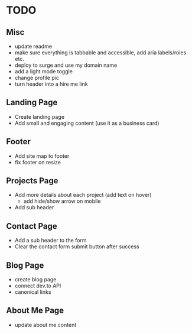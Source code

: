 # TODO

## Misc

- update readme
- make sure everything is tabbable and accessible, add aria labels/roles etc.
- deploy to surge and use my domain name
- add a light mode toggle
- change profile pic
- turn header into a hire me link

## Landing Page

- Create landing page
- Add small and engaging content (use it as a business card)

## Footer

- Add site map to footer
- fix footer on resize

## Projects Page

- Add more details about each project (add text on hover)
	- add hide/show arrow on mobile
- Add sub header

## Contact Page

- Add a sub header to the form
- Clear the contact form submit button after success

## Blog Page

- create blog page
- connect dev.to API
- canonical links

## About Me Page

- update about me content

